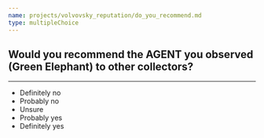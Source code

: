 ```yaml
---
name: projects/volvovsky_reputation/do_you_recommend.md
type: multipleChoice
---
```


## Would you recommend the AGENT you observed (Green Elephant) to other collectors?

---

- Definitely no
- Probably no
- Unsure
- Probably yes
- Definitely yes

